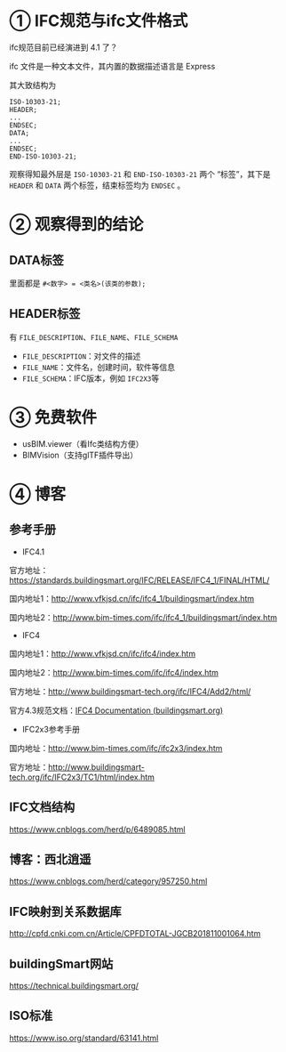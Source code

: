 # ① IFC规范与ifc文件格式

ifc规范目前已经演进到 4.1 了？

ifc 文件是一种文本文件，其内置的数据描述语言是 Express

其大致结构为

```
ISO-10303-21;
HEADER;
...
ENDSEC;
DATA;
...
ENDSEC;
END-ISO-10303-21;
```

观察得知最外层是 `ISO-10303-21` 和 `END-ISO-10303-21` 两个 “标签”，其下是 `HEADER` 和 `DATA` 两个标签，结束标签均为 `ENDSEC` 。

# ② 观察得到的结论

## DATA标签

里面都是 `#<数字> = <类名>(该类的参数);`

## HEADER标签

有 `FILE_DESCRIPTION`、`FILE_NAME`、`FILE_SCHEMA`

- `FILE_DESCRIPTION`：对文件的描述
- `FILE_NAME`：文件名，创建时间，软件等信息
- `FILE_SCHEMA`：IFC版本，例如 `IFC2X3`等

# ③ 免费软件

- usBIM.viewer（看Ifc类结构方便）
- BIMVision（支持glTF插件导出）

# ④ 博客

## 参考手册

- IFC4.1

官方地址：https://standards.buildingsmart.org/IFC/RELEASE/IFC4_1/FINAL/HTML/

国内地址1：http://www.vfkjsd.cn/ifc/ifc4_1/buildingsmart/index.htm

国内地址2：http://www.bim-times.com/ifc/ifc4_1/buildingsmart/index.htm 

- IFC4

国内地址1：http://www.vfkjsd.cn/ifc/ifc4/index.htm

国内地址2：http://www.bim-times.com/ifc/ifc4/index.htm

官方地址：http://www.buildingsmart-tech.org/ifc/IFC4/Add2/html/

官方4.3规范文档：[IFC4 Documentation (buildingsmart.org)](https://standards.buildingsmart.org/IFC/DEV/IFC4_3/RC2/HTML/)

- IFC2x3参考手册

国内地址：http://www.bim-times.com/ifc/ifc2x3/index.htm

官方地址：http://www.buildingsmart-tech.org/ifc/IFC2x3/TC1/html/index.htm

## IFC文档结构

https://www.cnblogs.com/herd/p/6489085.html

## 博客：西北逍遥

https://www.cnblogs.com/herd/category/957250.html

## IFC映射到关系数据库

http://cpfd.cnki.com.cn/Article/CPFDTOTAL-JGCB201811001064.htm

## buildingSmart网站

https://technical.buildingsmart.org/

## ISO标准

https://www.iso.org/standard/63141.html